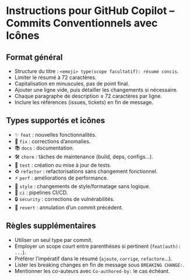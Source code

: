 # Instructions pour GitHub Copilot – Commits Conventionnels avec Icônes

## Format général

- Structure du titre : `<emoji> type(scope facultatif): résumé concis`.
- Limiter le résumé à 72 caractères.
- Capitalisation en minuscules, pas de point final.
- Ajouter une ligne vide, puis détailler les changements si nécessaire.
- Chaque paragraphe de description ≤ 72 caractères par ligne.
- Inclure les références (issues, tickets) en fin de message.

## Types supportés et icônes

- ✨ `feat` : nouvelles fonctionnalités.
- 🐛 `fix` : corrections d’anomalies.
- 📚 `docs` : documentation.
- 🛠️ `chore` : tâches de maintenance (build, deps, configs...).
- 🧪 `test` : création ou mise à jour de tests.
- ♻️ `refactor` : refactorisations sans changement fonctionnel.
- ⚡ `perf` : améliorations de performance.
- 🎨 `style` : changements de style/formatage sans logique.
- 🚨 `ci` : pipelines CI/CD.
- 🔒 `security` : corrections de vulnérabilités.
- 🔁 `revert` : annulation d’un commit précédent.

## Règles supplémentaires

- Utiliser un seul type par commit.
- Employer un scope court entre parenthèses si pertinent (`feat(auth): ...`).
- Préférer l’impératif dans le résumé (`ajoute`, `corrige`, `refactore`...).
- Lister les breaking changes en fin de message sous `BREAKING CHANGE:`.
- Mentionner les co-auteurs avec `Co-authored-by:` le cas échéant.
